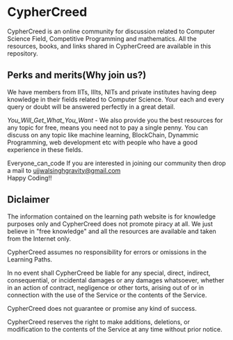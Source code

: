 # CypherCreed 
CypherCreed is an online community for discussion related to Computer Science Field, Competitive Programming and mathematics. All the resources, books, and links shared in CypherCreed are available in this repository.

## Perks and merits(Why join us?)
We have members from IITs, IIIts, NITs and private institutes having deep knowledge in their fields related to Computer Science. Your each and every query or doubt will be answered perfectly in a great detail. 

<i>You_Will_Get_What_You_Want</i> - We also provide you the best resources for any topic for free, means you need not to pay a single penny. You can discuss on any topic like machine learning, BlockChain, Dynammic Programming, web development etc with people who have a good experience in these fields. 

Everyone_can_code
If you are interested in joining our community then drop a mail to ujjwalsinghgravity@gmail.com
<br>
Happy Coding!!

## Diclaimer
The information contained on the learning path website is for knowledge purposes only and CypherCreed does not promote piracy at all. We just believe in "free knowledge" and all the resources are available and taken from the Internet only.

CypherCreed assumes no responsibility for errors or omissions in the Learning Paths.

In no event shall CypherCreed be liable for any special, direct, indirect, consequential, or incidental damages or any damages whatsoever, whether in an action of contract, negligence or other torts, arising out of or in connection with the use of the Service or the contents of the Service.
 
CypherCreed does not guarantee or promise any kind of success.

CypherCreed reserves the right to make additions, deletions, or modification to the contents of the Service at any time without prior notice.
